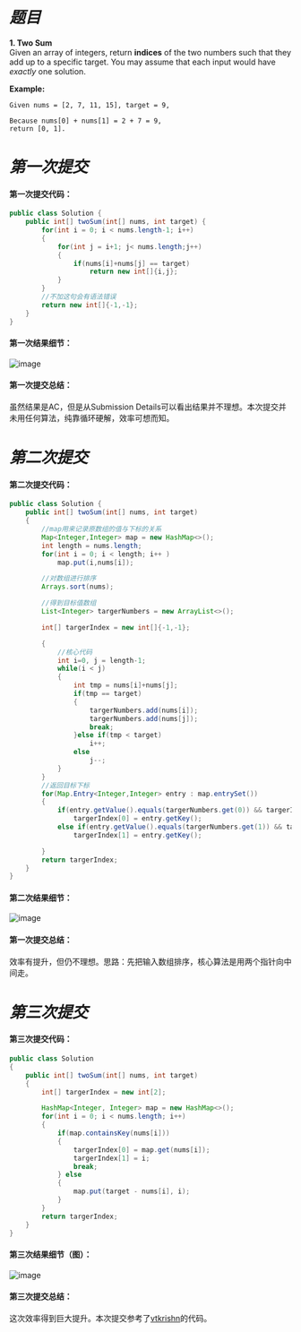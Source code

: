 # *题目*
**1. Two Sum**  
Given an array of integers, return **indices** of the two numbers such that they add up to a specific target.
You may assume that each input would have *exactly* one solution.

**Example:**
```
Given nums = [2, 7, 11, 15], target = 9,
 
Because nums[0] + nums[1] = 2 + 7 = 9, 
return [0, 1].
```
# *第一次提交*
#### 第一次提交代码：
```java
public class Solution {
    public int[] twoSum(int[] nums, int target) {
        for(int i = 0; i < nums.length-1; i++)
        {
            for(int j = i+1; j< nums.length;j++)
            {
                if(nums[i]+nums[j] == target)
                    return new int[]{i,j};
            }
        }
        //不加这句会有语法错误
        return new int[]{-1,-1};
    }
}
```
#### 第一次结果细节：
![image](https://github.com/jnuyanfa/YanFa-LeetCode-with-JAVA/blob/master/src/leetcode001_TwoSum/img/1.png)
#### 第一次提交总结：
虽然结果是AC，但是从Submission Details可以看出结果并不理想。本次提交并未用任何算法，纯靠循环硬解，效率可想而知。

# *第二次提交*
#### 第二次提交代码：
```java
public class Solution {
    public int[] twoSum(int[] nums, int target)
    {
        //map用来记录原数组的值与下标的关系
        Map<Integer,Integer> map = new HashMap<>();
        int length = nums.length;
        for(int i = 0; i < length; i++ )
            map.put(i,nums[i]);

        //对数组进行排序
        Arrays.sort(nums);

        //得到目标值数组
        List<Integer> targerNumbers = new ArrayList<>();

        int[] targerIndex = new int[]{-1,-1};

        {
            //核心代码
            int i=0, j = length-1;
            while(i < j)
            {
                int tmp = nums[i]+nums[j];
                if(tmp == target)
                {
                    targerNumbers.add(nums[i]);
                    targerNumbers.add(nums[j]);
                    break;
                }else if(tmp < target)
                    i++;
                else
                    j--;
            }
        }
        //返回目标下标
        for(Map.Entry<Integer,Integer> entry : map.entrySet())
        {
            if(entry.getValue().equals(targerNumbers.get(0)) && targerIndex[0]==-1)
                targerIndex[0] = entry.getKey();
            else if(entry.getValue().equals(targerNumbers.get(1)) && targerIndex[1]==-1)
                targerIndex[1] = entry.getKey();

        }
        return targerIndex;
    }
}
```
#### 第二次结果细节：
![image](https://github.com/jnuyanfa/YanFa-LeetCode-with-JAVA/blob/master/src/leetcode001_TwoSum/img/2.png)
#### 第一次提交总结：
效率有提升，但仍不理想。思路：先把输入数组排序，核心算法是用两个指针向中间走。

# *第三次提交*
#### 第三次提交代码：
```java
public class Solution 
{
    public int[] twoSum(int[] nums, int target)
    {
        int[] targerIndex = new int[2];

        HashMap<Integer, Integer> map = new HashMap<>();
        for(int i = 0; i < nums.length; i++)
        {
            if(map.containsKey(nums[i]))
            {
                targerIndex[0] = map.get(nums[i]);
                targerIndex[1] = i;
                break;
            } else
            {
                map.put(target - nums[i], i);
            }
        }
        return targerIndex;
    }
}
```
#### 第三次结果细节（图）：
![image](https://github.com/jnuyanfa/YanFa-LeetCode-with-JAVA/blob/master/src/leetcode001_TwoSum/img/3.png)
#### 第三次提交总结：
这次效率得到巨大提升。本次提交参考了[vtkrishn](https://leetcode.com/discuss/90368/my-6ms-java-solution)的代码。
